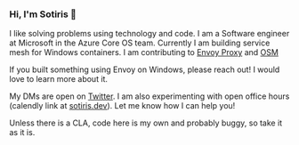 ### Hi, I'm Sotiris 👋

I like solving problems using technology and code. I am a Software engineer at Microsoft in the Azure Core OS team. Currently I am building service mesh for Windows containers. I am contributing to [Envoy Proxy](https://github.com/envoyproxy/envoy) and [OSM](https://github.com/openservicemesh/osm)

If you built something using Envoy on Windows, please reach out! I would love to learn more about it.

My DMs are open on [Twitter](https://twitter.com/davinci260). I am also experimenting with open office hours (calendly link at [sotiris.dev](sotiris.dev)). Let me know how I can help you!

Unless there is a CLA, code here is my own and probably buggy, so take it as it is.
